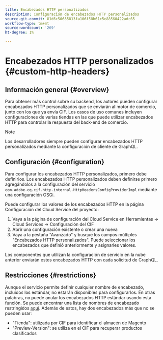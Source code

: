 ```yaml
---
title: Encabezados HTTP personalizados
description: Configuración de encabezados HTTP personalizados
source-git-commit: 81d6c50635813fa106f58b61c5e88560422adc65
workflow-type: tm+mt
source-wordcount: '269'
ht-degree: 1%

---
```



# Encabezados HTTP personalizados {#custom-http-headers}

## Información general {#overview}

Para obtener más control sobre su backend, los autores pueden configurar encabezados HTTP personalizados que se enviarán al motor de comercio, junto con los que ya envía CIF. Los casos de uso comunes incluyen configuraciones de varias tiendas en las que puede utilizar encabezados HTTP para controlar la respuesta del back-end de comercio.

>[!NOTE]
>
>Los desarrolladores siempre pueden configurar encabezados HTTP personalizados mediante la configuración de cliente de GraphQL.


## Configuración {#configuration}

Para configurar los encabezados HTTP personalizados, primero debe definirlos. Los encabezados HTTP personalizados deben definirse primero agregándolos a la configuración del servicio `com.adobe.cq.cif.http.internal.HttpHeadersConfigProviderImpl` mediante una configuración OSGi.

Puede configurar los valores de los encabezados HTTP en la página Configuración del Cloud Service del proyecto:

1. Vaya a la página de configuración del Cloud Service en Herramientas -> Cloud Services -> Configuración del CIF
1. Abrir una configuración existente o crear una nueva
1. Vaya a la pestaña &quot;Avanzado&quot; y busque los campos múltiples &quot;Encabezados HTTP personalizados&quot;. Puede seleccionar los encabezados que definió anteriormente y asignarles valores.

Los componentes que utilizan la configuración de servicio en la nube anterior enviarán estos encabezados HTTP con cada solicitud de GraphQL.

## Restricciones {#restrictions}

Aunque el servicio permite definir cualquier nombre de encabezado, incluidos los estándar, no estarán disponibles para configurarlos. En otras palabras, no puede anular los encabezados HTTP estándar usando esta función. Se puede encontrar una lista de nombres de encabezado restringidos [aquí](https://developer.mozilla.org/en-US/docs/Web/HTTP/Headers). Además de estos, hay dos encabezados más que no se pueden usar:

* &quot;Tienda&quot;: utilizada por CIF para identificar el almacén de Magento
* &quot;Preview-Version&quot;: se utiliza en el CIF para recuperar productos clasificados
